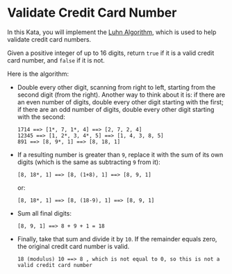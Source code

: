 # Validate Credit Card Number

In this Kata, you will implement the [Luhn Algorithm](http://en.wikipedia.org/wiki/Luhn_algorithm), which is used to help validate credit card numbers.

Given a positive integer of up to 16 digits, return `true` if it is a valid credit card number, and `false` if it is not.

Here is the algorithm:

* Double every other digit, scanning from right to left, starting from the second digit (from the right).
    Another way to think about it is: if there are an even number of digits, double every other digit starting with the first; if there are an odd number of digits, double every other digit starting with the second:
    ```
    1714 ==> [1*, 7, 1*, 4] ==> [2, 7, 2, 4]
    12345 ==> [1, 2*, 3, 4*, 5] ==> [1, 4, 3, 8, 5]
    891 ==> [8, 9*, 1] ==> [8, 18, 1]
    ```
* If a resulting number is greater than `9`, replace it with the sum of its own digits (which is the same as subtracting `9` from it):
    ```
    [8, 18*, 1] ==> [8, (1+8), 1] ==> [8, 9, 1]
    ```
    or:
    ```
    [8, 18*, 1] ==> [8, (18-9), 1] ==> [8, 9, 1]
    ```
* Sum all final digits:
    ```
    [8, 9, 1] ==> 8 + 9 + 1 = 18
    ```
* Finally, take that sum and divide it by `10`. If the remainder equals zero, the original credit card number is valid.
    ```
    18 (modulus) 10 ==> 8 , which is not equal to 0, so this is not a valid credit card number
    ```
